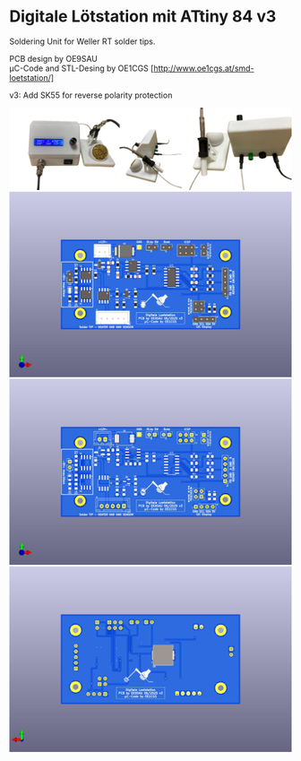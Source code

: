 # Digitale Lötstation mit ATtiny 84 v3

Soldering Unit for Weller RT solder tips.

PCB design by OE9SAU <br>
µC-Code and STL-Desing by OE1CGS [http://www.oe1cgs.at/smd-loetstation/] <br>

v3: Add SK55 for reverse polarity protection



![SMD-Loetstation](pics/Complete.png)
![SMD-Loetstation](pics/Loetstation.jpg)
![SMD-Loetstation](pics/Loetstation_ohne_alles.jpg)
![SMD-Loetstation](pics/Loetstation_Rueckseite.jpg)

